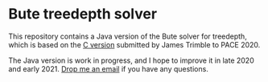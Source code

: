 # Bute treedepth solver

This repository contains a Java version of the Bute solver for treedepth, which is based on the [C version](https://github.com/jamestrimble/pace2020-treedepth-solvers) submitted by James Trimble to PACE 2020.

The Java version is work in progress, and I hope to improve it in late 2020 and early 2021.  [Drop me an email](mailto:j.trimble.1@research.gla.ac.uk) if you have any questions.
